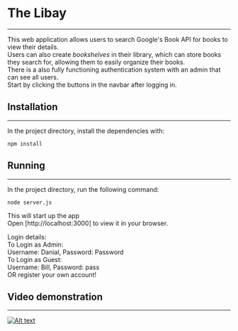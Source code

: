 # The Libay
***
This web application allows users to search Google's Book API for books to view their details.  
Users can also create _bookshelves_ in their library, which can store books they search for, allowing them to easily organize their books.  
There is a also fully functioning authentication system with an admin that can see all users.  
Start by clicking the buttons in the navbar after logging in.

## Installation
---
In the project directory, install the dependencies with:

```ssh
npm install
```

## Running
---
In the project directory, run the following command:

```ssh
node server.js
```

This will start up the app   
Open [http://localhost:3000] to view it in your browser.

Login details:  
To Login as Admin:  
Username: Danial, Password: Password  
To Login as Guest:  
Username: Bill, Password: pass  
OR register your own account!  

## Video demonstration
---
[![Alt text](https://img.youtube.com/vi/5vNyfQkGudM/0.jpg)](https://www.youtube.com/watch?v=5vNyfQkGudM)
